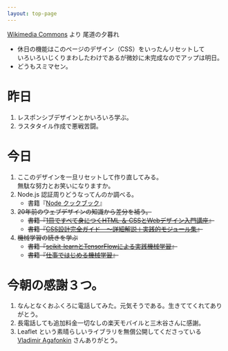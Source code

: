 ```yaml
---
layout: top-page
---
```


[Wikimedia Commons](https://commons.wikimedia.org/)
より
尾道の夕暮れ

* 休日の機能はこのページのデザイン（CSS）をいったんリセットして  
  いろいろいじくりまわしたわけであるが微妙に未完成なのでアップは明日。
* どうもスミマセン。

# 昨日

1. レスポンシブデザインとかいろいろ学ぶ。
1. ラスタタイル作成で悪戦苦闘。


# 今日

1. ここのデザインを一旦リセットして作り直してみる。  
   無駄な努力とお笑いになりますか。
1. Node.js 認証周りどうなってんのか調べる。
   * 書籍『[Node クックブック](https://amazon.jp/dp/4873116066)』
1. ~~20年前のウェブデザインの知識から差分を補う。~~
   * ~~書籍『[1冊ですべて身につくHTML ＆ CSSとWebデザイン入門講座](https://amazon.jp/dp/B07PS1ZJN6)』~~
   * ~~書籍『[CSS設計完全ガイド　～詳細解説＋実践的モジュール集](https://amazon.jp/dp/B0856YMH7L)』~~
1. ~~機械学習の続きを学ぶ~~
   * ~~書籍『[scikit-learnとTensorFlowによる実践機械学習](https://amazon.jp/dp/4873118344)』~~
   * ~~書籍『[仕事ではじめる機械学習](https://amazon.jp/dp/4873118255)』~~

# 今朝の感謝３つ。

1. なんとなくおふくろに電話してみた。元気そうである。生きててくれてありがとう。
2. 長電話しても追加料金一切なしの楽天モバイルと三木谷さんに感謝。
3. Leaflet という素晴らしいライブラリを無償公開してくださっている  
   [Vladimir Agafonkin](https://agafonkin.com) さんありがとう。

